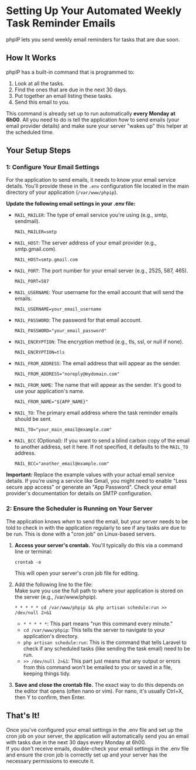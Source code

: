 # **Setting Up Your Automated Weekly Task Reminder Emails**

phpIP lets you send weekly email reminders for tasks that are due soon.

## **How It Works**

phpIP has a built-in command that is programmed to:

1. Look at all the tasks.  
2. Find the ones that are due in the next 30 days.  
3. Put together an email listing these tasks.  
4. Send this email to you.

This command is already set up to run automatically **every Monday at 6h00**. All you need to do is tell the application *how* to send emails (your email provider details) and make sure your server "wakes up" this helper at the scheduled time.

## **Your Setup Steps**

### **1: Configure Your Email Settings**

For the application to send emails, it needs to know your email service details. You'll provide these in the `.env` configuration file located in the main directory of your application (`/var/www/phpip`).

**Update the following email settings in your .env file:**  
   * `MAIL_MAILER`: The type of email service you're using (e.g., smtp, sendmail).  
     ```
     MAIL_MAILER=smtp
     ```

   * `MAIL_HOST`: The server address of your email provider (e.g., smtp.gmail.com).  
     ```
     MAIL_HOST=smtp.gmail.com
     ```

   * `MAIL_PORT`: The port number for your email server (e.g., 2525, 587, 465).  
     ```
     MAIL_PORT=587
     ```

   * `MAIL_USERNAME`: Your username for the email account that will send the emails.  
     ```
     MAIL_USERNAME=your_email_username
     ```

   * `MAIL_PASSWORD`: The password for that email account.  
     ```
     MAIL_PASSWORD="your_email_password"
     ```

   * `MAIL_ENCRYPTION`: The encryption method (e.g., tls, ssl, or null if none).  
     ```
     MAIL_ENCRYPTION=tls
     ```

   * `MAIL_FROM_ADDRESS`: The email address that will appear as the sender.  
     ```
     MAIL_FROM_ADDRESS="noreply@mydomain.com"
     ```

   * `MAIL_FROM_NAME`: The name that will appear as the sender. It's good to use your application's name.  
     ```
     MAIL_FROM_NAME="${APP_NAME}"
     ```

   * `MAIL_TO`: The primary email address where the task reminder emails should be sent.  
     ```
     MAIL_TO="your_main_email@example.com"
     ```

   * `MAIL_BCC` (Optional): If you want to send a blind carbon copy of the email to another address, set it here. If not specified, it defaults to the `MAIL_TO` address.  
     ```
     MAIL_BCC="another_email@example.com"
     ```

**Important:** Replace the example values with your actual email service details. If you're using a service like Gmail, you might need to enable "Less secure app access" or generate an "App Password". Check your email provider's documentation for details on SMTP configuration.

### **2: Ensure the Scheduler is Running on Your Server**

The application knows *when* to send the email, but your server needs to be told to check in with the application regularly to see if any tasks are due to be run. This is done with a "cron job" on Linux-based servers.

1. **Access your server's crontab.** You'll typically do this via a command line or terminal:  
   ```
   crontab -e
   ```
   This will open your server's cron job file for editing.

2. Add the following line to the file:  
   Make sure you use the full path to where your application is stored on the server (e.g., /var/www/phpip).
   ```
   * * * * * cd /var/www/phpip && php artisan schedule:run >> /dev/null 2>&1
   ```
   * `* * * * *`: This part means "run this command every minute."  
   * `cd /var/www/phpip`: This tells the server to navigate to your application's directory.  
   * `php artisan schedule:run`: This is the command that tells Laravel to check if any scheduled tasks (like sending the task email) need to be run.  
   * `>> /dev/null 2>&1`: This part just means that any output or errors from this command won't be emailed to you or saved in a file, keeping things tidy.

3. **Save and close the crontab file.** The exact way to do this depends on the editor that opens (often nano or vim). For nano, it's usually Ctrl+X, then Y to confirm, then Enter.

## **That's It!**

Once you've configured your email settings in the .env file and set up the cron job on your server, the application will automatically send you an email with tasks due in the next 30 days every Monday at 6h00.  
If you don't receive emails, double-check your email settings in the .env file and ensure the cron job is correctly set up and your server has the necessary permissions to execute it.
